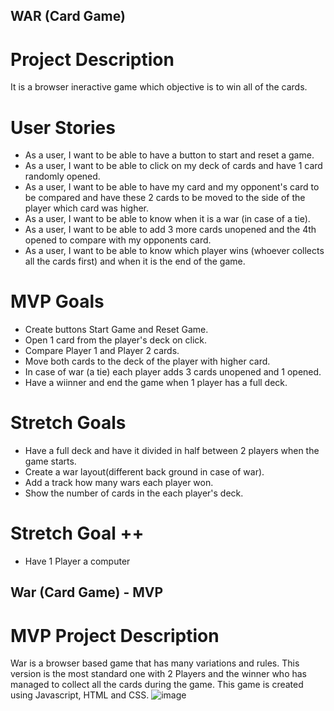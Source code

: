 ## WAR (Card Game)
# Project Description
It is a browser ineractive game which objective is to win all of the cards.
# User Stories
- As a user, I want to be able to have a button to start and reset a game.
- As a user, I want to be able to click on my deck of cards and have 1 card randomly opened.
- As a user, I want to be able to have my card and my opponent's card to be compared and have these 2 cards to be moved to the side of the player which card was higher.
- As a user, I want to be able to know when it is a war (in case of a tie).
- As a user, I want to be able to add 3 more cards unopened and the 4th opened to compare with my opponents card.
- As a user, I want to be able to know which player wins (whoever collects all the cards first) and when it is the end of the game.

# MVP Goals
- Create buttons Start Game and Reset Game.
- Open 1 card from the player's deck on click.
- Compare Player 1 and Player 2 cards.
- Move both cards to the deck of the player with higher card.
- In case of war (a tie) each player adds 3 cards unopened and 1 opened.
- Have a wiinner and end the game when 1 player has a full deck. 

# Stretch Goals
- Have a full deck and have it divided in half between 2 players when the game starts.
- Create a war layout(different back ground in case of war).
- Add a track how many wars each player won.
- Show the number of cards in the each player's deck.

# Stretch Goal ++
- Have 1 Player a computer 

## War (Card Game) - MVP

# MVP Project Description

War is a browser based game that has many variations and rules. This version is the most standard one with 2 Players and the winner who has managed to collect all the cards during the game. This game is created using Javascript, HTML and CSS.
![image](https://user-images.githubusercontent.com/101350351/162016872-7c47989f-ff1e-4568-b523-3ea70d4ca679.png)

